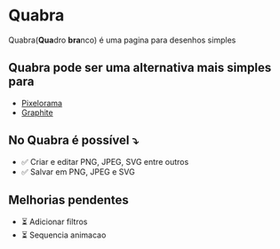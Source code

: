 # Quabra
Quabra(**Qua**dro **bra**nco) é uma pagina para desenhos simples

## Quabra pode ser uma alternativa mais simples para

- [Pixelorama](https://orama-interactive.itch.io/pixelorama)
- [Graphite](https://editor.graphite.rs/)

## No Quabra é possível ⤵️

- ✅ Criar e editar PNG, JPEG, SVG entre outros
- ✅ Salvar em PNG, JPEG e SVG

## Melhorias pendentes

- ⏳ Adicionar filtros
- ⏳ Sequencia animacao


